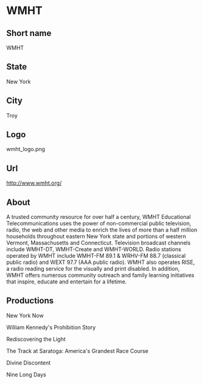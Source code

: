 # WMHT

## Short name

WMHT

## State

New York

## City

Troy

## Logo

wmht\_logo.png

## Url

http://www.wmht.org/

## About

A trusted community resource for over half a century, WMHT Educational Telecommunications uses the power of non-commercial public television, radio, the web and other media to enrich the lives of more than a half million households throughout eastern New York state and portions of western Vermont, Massachusetts and Connecticut. Television broadcast channels include WMHT-DT, WMHT-Create  and WMHT-WORLD.  Radio stations operated by WMHT include WMHT-FM 89.1 & WRHV-FM 88.7 (classical public radio) and WEXT 97.7 (AAA public radio).  WMHT also operates RISE, a radio reading service for the visually and print disabled. In addition, WMHT offers numerous community outreach and family learning initiatives that inspire, educate and entertain for a lifetime.

## Productions

New York Now

William Kennedy's Prohibition Story

Rediscovering the Light

The Track at Saratoga: America's Grandest Race Course

Divine Discontent

Nine Long Days

